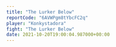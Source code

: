 ```yaml
---
title: "The Lurker Below"
reportCode: "6AVWPgm8tYbcFC2q"
player: "Konkystadora"
fight: "The Lurker Below"
date: 2021-10-20T19:00:04.987000+00:00
---
```

